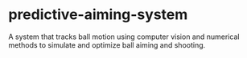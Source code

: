 # predictive-aiming-system
A system that tracks ball motion using computer vision and numerical methods to simulate and optimize ball aiming and shooting.
